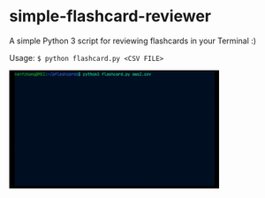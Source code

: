 # simple-flashcard-reviewer
A simple Python 3 script for reviewing flashcards in your Terminal :)

Usage:
``
$ python flashcard.py <CSV FILE>
``

<img src="https://raw.githubusercontent.com/kenfzhang/simple-flashcard-reviewer/main/example.gif" alt="drawing" width="380"/>
